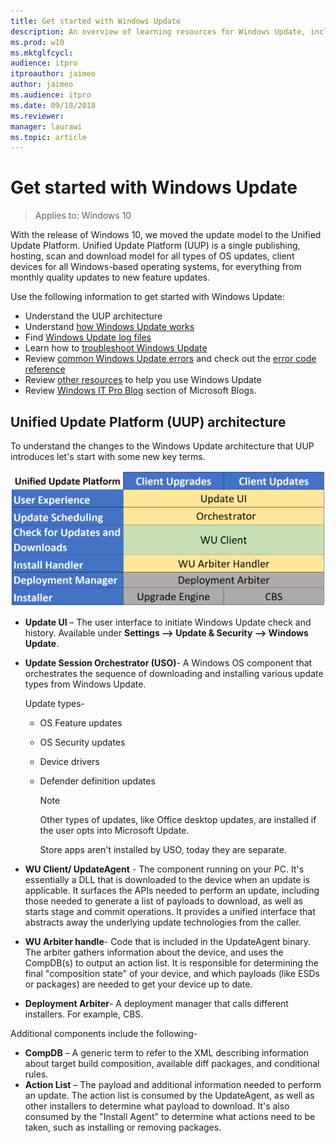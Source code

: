 ```yaml
---
title: Get started with Windows Update 
description: An overview of learning resources for Windows Update, including documents on architecture, log files, and common errors.
ms.prod: w10
ms.mktglfcycl: 
audience: itpro
itproauthor: jaimeo
author: jaimeo
ms.audience: itpro
ms.date: 09/18/2018
ms.reviewer: 
manager: laurawi
ms.topic: article
---
```


# Get started with Windows Update

>Applies to: Windows 10

With the release of Windows 10, we moved the update model to the Unified Update Platform. Unified Update Platform (UUP) is a single publishing, hosting, scan and download model for all types of OS updates, client devices for all Windows-based operating systems, for everything from monthly quality updates to new feature updates.  

Use the following information to get started with Windows Update:

- Understand the UUP architecture
- Understand [how Windows Update works](how-windows-update-works.md)
- Find [Windows Update log files](windows-update-logs.md)
- Learn how to [troubleshoot Windows Update](windows-update-troubleshooting.md)
- Review [common Windows Update errors](windows-update-errors.md) and check out the [error code reference](windows-update-error-reference.md)
- Review [other resources](windows-update-resources.md) to help you use Windows Update
- Review [Windows IT Pro Blog](https://techcommunity.microsoft.com/t5/windows-it-pro-blog/bg-p/Windows10Blog) section of Microsoft Blogs.

## Unified Update Platform (UUP) architecture 
To understand the changes to the Windows Update architecture that UUP introduces let's start with some new key terms. 

![Windows Update terminology.](images/update-terminology.png)

- **Update UI** – The user interface to initiate Windows Update check and history. Available under **Settings --> Update & Security --> Windows Update**. 
- **Update Session Orchestrator (USO)**- A Windows OS component that orchestrates the sequence of downloading and installing various update types from Windows Update.  

   Update types- 
  - OS Feature updates 
  - OS Security updates 
  - Device drivers 
  - Defender definition updates 

    >[!NOTE]
     > Other types of updates, like Office desktop updates, are installed if the user opts into Microsoft Update.
     >
     >Store apps aren't installed by USO, today they are separate. 

- **WU Client/ UpdateAgent** - The component running on your PC. It's essentially a DLL that is downloaded to the device when an update is applicable. It surfaces the APIs needed to perform an update, including those needed to generate a list of payloads to download, as well as starts stage and commit operations. It provides a unified interface that abstracts away the underlying update technologies from the caller.  
- **WU Arbiter handle**- Code that is included in the UpdateAgent binary. The arbiter gathers information about the device, and uses the CompDB(s) to output an action list. It is responsible for determining the final "composition state" of your device, and which payloads (like ESDs or packages) are needed to get your device up to date. 
- **Deployment Arbiter**- A deployment manager that calls different installers. For example, CBS. 
 
Additional components include the following- 

- **CompDB** – A generic term to refer to the XML describing information about target build composition, available diff packages, and conditional rules. 
- **Action List** – The payload and additional information needed to perform an update. The action list is consumed by the UpdateAgent, as well as other installers to determine what payload to download. It's also consumed by the "Install Agent" to determine what actions need to be taken, such as installing or removing packages.  
